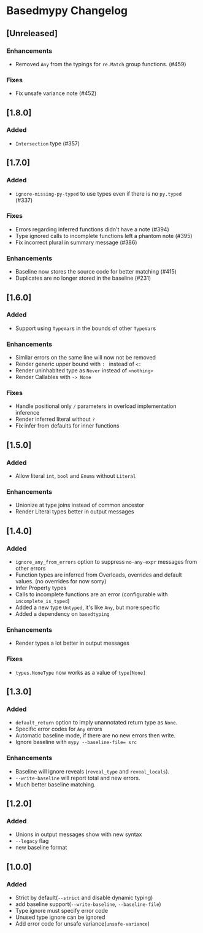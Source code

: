 # Basedmypy Changelog

## [Unreleased]
### Enhancements
- Removed `Any` from the typings for `re.Match` group functions. (#459)
### Fixes
- Fix unsafe variance note (#452)

## [1.8.0]
### Added
- `Intersection` type (#357)

## [1.7.0]
### Added
- `ignore-missing-py-typed` to use types even if there is no `py.typed` (#337)
### Fixes
- Errors regarding inferred functions didn't have a note (#394)
- Type ignored calls to incomplete functions left a phantom note (#395)
- Fix incorrect plural in summary message (#386)
### Enhancements
- Baseline now stores the source code for better matching (#415)
- Duplicates are no longer stored in the baseline (#231)

## [1.6.0]
### Added
- Support using `TypeVar`s in the bounds of other `TypeVar`s
### Enhancements
- Similar errors on the same line will now not be removed
- Render generic upper bound with `: ` instead of ` <: `
- Render uninhabited type as `Never` instead of `<nothing>`
- Render Callables with `-> None`
### Fixes
- Handle positional only `/` parameters in overload implementation inference
- Render inferred literal without `?`
- Fix infer from defaults for inner functions

## [1.5.0]
### Added
- Allow literal `int`, `bool` and `Enum`s without `Literal`
### Enhancements
- Unionize at type joins instead of common ancestor
- Render Literal types better in output messages

## [1.4.0]
### Added
- `ignore_any_from_errors` option to suppress `no-any-expr` messages from other errors
- Function types are inferred from Overloads, overrides and default values. (no overrides for now sorry)
- Infer Property types
- Calls to incomplete functions are an error (configurable with `incomplete_is_typed`)
- Added a new type `Untyped`, it's like `Any`, but more specific
- Added a dependency on `basedtyping`
### Enhancements
- Render types a lot better in output messages
### Fixes
- `types.NoneType` now works as a value of `type[None]`

## [1.3.0]
### Added
- `default_return` option to imply unannotated return type as `None`.
- Specific error codes for `Any` errors
- Automatic baseline mode, if there are no new errors then write.
- Ignore baseline with `mypy --baseline-file= src`
### Enhancements
- Baseline will ignore reveals (`reveal_type` and `reveal_locals`).
- `--write-baseline` will report total and new errors.
- Much better baseline matching.

## [1.2.0]
### Added
- Unions in output messages show with new syntax
- `--legacy` flag
- new baseline format

## [1.0.0]
### Added
- Strict by default(`--strict` and disable dynamic typing)
- add baseline support(`--write-baseline`, `--baseline-file`)
- Type ignore must specify error code
- Unused type ignore can be ignored
- Add error code for unsafe variance(`unsafe-variance`)
